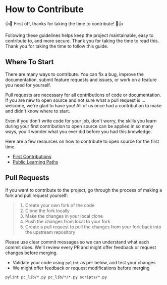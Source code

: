 # How to Contribute

:+1::tada: First off, thanks for taking the time to contribute! :tada::+1:

Following these guidelines helps keep the project maintainable, easy to contribute to, and more secure.
Thank you for taking the time to read this. Thank you for taking the time to follow this guide.

## Where To Start

There are many ways to contribute.
You can fix a bug, improve the documentation, submit feature requests and issues, or work on a feature you need for yourself.

Pull requests are necessary for all contributions of code or documentation.
If you are new to open source and not sure what a pull request is ... welcome, we're glad to have you!
All of us once had a contribution to make and didn't know where to start.

Even if you don't write code for your job, don't worry, the skills you learn during your first contribution to open source can be applied in so many ways, you'll wonder what you ever did before you had this knowledge.

Here are a few resources on how to contribute to open source for the first time.

- [First Contributions](https://github.com/firstcontributions/first-contributions/blob/master/README.md)
- [Public Learning Paths](https://lab.github.com/githubtraining/paths)

## Pull Requests

If you want to contribute to the project, go through the process
of making a fork and pull request yourself:

> 1. Create your own fork of the code
> 2. Clone the fork locally
> 3. Make the changes in your local clone
> 4. Push the changes from local to your fork
> 5. Create a pull request to pull the changes from your fork back into the
>    upstream repository

Please use clear commit messages so we can understand what each commit does.
We'll review every PR and might offer feedback or request changes before
merging.

- Validate your code using `pylint` as per below, and test your changes
- We might offer feedback or request modifications before merging

```
pylint pc_lib/*.py pc_lib/*/*.py scripts/*.py
```